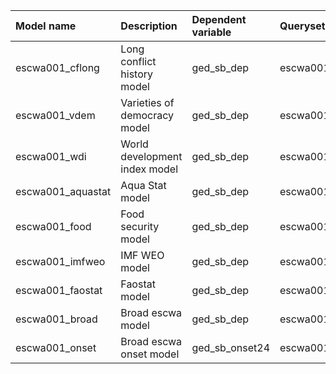 | Model name        | Description                   | Dependent variable   | Queryset          | Algorithm              | Long description   | PCA   |
|:------------------|:------------------------------|:---------------------|:------------------|:-----------------------|:-------------------|:------|
| escwa001_cflong   | Long conflict history model   | ged_sb_dep           | escwa001_cflong   | RandomForestClassifier | ...                | False |
| escwa001_vdem     | Varieties of democracy model  | ged_sb_dep           | escwa001_vdem     | RandomForestClassifier | ...                | False |
| escwa001_wdi      | World development index model | ged_sb_dep           | escwa001_wdi      | RandomForestClassifier | ...                | False |
| escwa001_aquastat | Aqua Stat model               | ged_sb_dep           | escwa001_aquastat | RandomForestClassifier | ...                | False |
| escwa001_food     | Food security model           | ged_sb_dep           | escwa001_food     | RandomForestClassifier | ...                | False |
| escwa001_imfweo   | IMF WEO model                 | ged_sb_dep           | escwa001_imfweo   | RandomForestClassifier | ...                | False |
| escwa001_faostat  | Faostat model                 | ged_sb_dep           | escwa001_faostat  | RandomForestClassifier | ...                | False |
| escwa001_broad    | Broad escwa model             | ged_sb_dep           | escwa001_broad    | RandomForestClassifier | ...                | False |
| escwa001_onset    | Broad escwa onset model       | ged_sb_onset24       | escwa001_onset    | RandomForestClassifier | ...                | False |